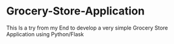 # Grocery-Store-Application
This Is a try from my End to develop a very simple Grocery Store  Application using Python/Flask
